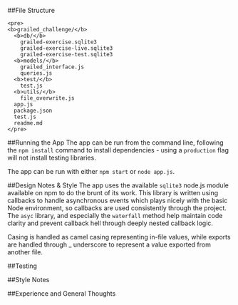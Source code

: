 
##File Structure
```
<pre>
<b>grailed_challenge/</b>
  <b>db/</b>
    grailed-exercise.sqlite3
    grailed-exercise-live.sqlite3
    grailed-exercise-test.sqlite3
  <b>models/</b>
    grailed_interface.js
    queries.js
  <b>test/</b>
    test.js
  <b>utils/</b>
    file_overwrite.js
  app.js
  package.json
  test.js
  readme.md
</pre>
```
##Running the App
The app can be run from the command line, following the ```npm install``` command to install dependencies - using a ```production``` flag will not install testing libraries.

The app can be run with either ```npm start``` or ```node app.js```.

##Design Notes & Style
The app uses the available ```sqlite3``` node.js module available on npm to do the brunt of its work. This library is written using callbacks to handle asynchronous events which plays nicely with the basic Node environment, so callbacks are used consistently through the project. The ```asyc``` library, and especially the ```waterfall``` method help maintain code clarity and prevent callback hell through deeply nested callback logic.

Casing is handled as camel casing representing in-file values, while exports are handled through _ underscore to represent a value exported from another file.

##Testing


##Style Notes

##Experience and General Thoughts